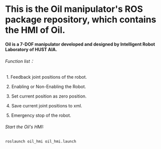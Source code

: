 # This is the Oil manipulator's ROS package repository, which contains the HMI of Oil. 

#### Oil is a 7-DOF manipulator developed and designed by Intelligent Robot Laboratory of HUST AIA.

###### Function list：

​			1. Feedback joint positions of the robot.

​			2. Enabling or Non-Enabling the Robot.

​			3. Set current position as zero position.

​			4. Save current joint positions to xml.

​			5. Emergency stop of the robot.



###### Start the Oil's HMI:

```
roslaunch oil_hmi oil_hmi.launch
```



